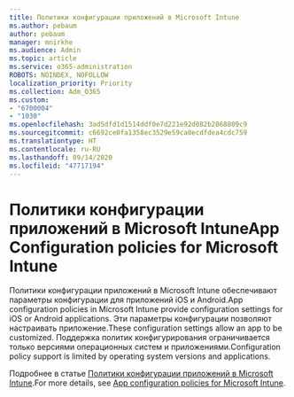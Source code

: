 ```yaml
---
title: Политики конфигурации приложений в Microsoft Intune
ms.author: pebaum
author: pebaum
manager: mnirkhe
ms.audience: Admin
ms.topic: article
ms.service: o365-administration
ROBOTS: NOINDEX, NOFOLLOW
localization_priority: Priority
ms.collection: Adm_O365
ms.custom:
- "6700004"
- "1030"
ms.openlocfilehash: 3ad5dfd1d1514ddf0e7d221e92d082b2868809c9
ms.sourcegitcommit: c6692ce0fa1358ec3529e59ca0ecdfdea4cdc759
ms.translationtype: HT
ms.contentlocale: ru-RU
ms.lasthandoff: 09/14/2020
ms.locfileid: "47717194"
---
```

# <a name="app-configuration-policies-for-microsoft-intune"></a><span data-ttu-id="286c4-102">Политики конфигурации приложений в Microsoft Intune</span><span class="sxs-lookup"><span data-stu-id="286c4-102">App Configuration policies for Microsoft Intune</span></span>

<span data-ttu-id="286c4-103">Политики конфигурации приложений в Microsoft Intune обеспечивают параметры конфигурации для приложений iOS и Android.</span><span class="sxs-lookup"><span data-stu-id="286c4-103">App configuration policies in Microsoft Intune provide configuration settings for iOS or Android applications.</span></span> <span data-ttu-id="286c4-104">Эти параметры конфигурации позволяют настраивать приложение.</span><span class="sxs-lookup"><span data-stu-id="286c4-104">These configuration settings allow an app to be customized.</span></span> <span data-ttu-id="286c4-105">Поддержка политик конфигурирования ограничивается только версиями операционных систем и приложениями.</span><span class="sxs-lookup"><span data-stu-id="286c4-105">Configuration policy support is limited by operating system versions and applications.</span></span>

<span data-ttu-id="286c4-106">Подробнее в статье [Политики конфигурации приложений в Microsoft Intune](https://docs.microsoft.com/intune/app-configuration-policies-overview).</span><span class="sxs-lookup"><span data-stu-id="286c4-106">For more details, see [App configuration policies for Microsoft Intune](https://docs.microsoft.com/intune/app-configuration-policies-overview).</span></span>